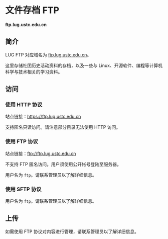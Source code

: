 ---
---

# 文件存档 FTP

**ftp.lug.ustc.edu.cn**

## 简介

LUG FTP 对应域名为 [ftp.lug.ustc.edu.cn](https://ftp.lug.ustc.edu.cn/)。

这里存储社团历史活动资料的存档，以及一些与 Linux、开源软件、编程等计算机科学与技术相关的学习资料。

## 访问

### 使用 HTTP 协议

站点链接：<https://ftp.lug.ustc.edu.cn>

支持匿名只读访问。请注意部分目录无法使用 HTTP 访问。

### 使用 FTP 协议

站点链接：<ftp://ftp.lug.ustc.edu.cn>

不支持 FTP 匿名访问。用户须使用公开帐号登陆至服务器。

用户名为 `ftp`。请联系管理员以了解详细信息。

### 使用 SFTP 协议

用户名为 `ftp`。请联系管理员以了解详细信息。

## 上传

如需使用 FTP 协议对内容进行管理，请联系管理员以了解详细信息。
